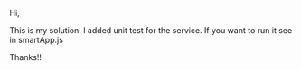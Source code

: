 Hi,

This is my solution.
I added unit test for the service.
If you want to run it see in smartApp.js

Thanks!!
